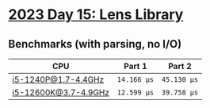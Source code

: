 # [2023 Day 15: Lens Library](https://adventofcode.com/2023/day/15)

## Benchmarks (with parsing, no I/O)

| CPU                  | Part 1      | Part 2      |
| -------------------- | ----------- | ----------- |
| i5-1240P@1.7-4.4GHz  | `14.166 µs` | `45.130 µs` |
| i5-12600K@3.7-4.9GHz | `12.599 µs` | `39.758 µs` |
